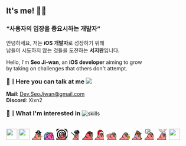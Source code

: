 ## It's me! ✌🏻
### “사용자의 입장을 중요시하는 개발자”
안녕하세요, 저는 **iOS 개발자**로 성장하기 위해  <br>
남들이 시도하지 않는 것들을 도전하는 **서지완**입니다.<br>

Hello, I'm **Seo Ji-wan**, an **iOS developer** aiming to grow <br>
by taking on challenges that others don't attempt. <br>

<h3 style="display: inline">📢ㅣHere you can talk at me</h3>

<a href="https://www.instagram.com/xixn2._8/">
  <img src="https://img.shields.io/badge/Instagram-%23E4405F?style=flat-square&logo=instagram&logoColor=white"/>  
</a> 

**Mail**: Dev.SeoJiwan@gmail.com  
**Discord**: Xixn2
 
</div>

  <div>
<h3 style="display: inline">🤔ㅣWhat I'm interested in</h3>

<image src="https://skillicons.dev/icons?i=swift,kotlin,dart,python,java,apple&theme=dark" alt="skills" height="35" />
</div>

<br>
 <div>
   
 <img src="https://github.com/xixn/xixn/blob/main/68747470733a2f2f63756c746f667468657061727479706172726f742e636f6d2f706172726f74732f68642f676974687562706172726f742e676966.gif" width="30" height="30"></img>
<img src="https://github.com/xixn/xixn/blob/main/68747470733a2f2f63756c746f667468657061727479706172726f742e636f6d2f706172726f74732f68642f6c6170746f705f706172726f742e676966.gif" width="30" height="30"></img>
<img src="ㅋㅋㅋㅋ.gif" width="30" height="30"></img>
<img src="ㅋㅋ.gif" width="30" height="30"></img>
<img src="ㅋㅋㅋ.gif" width="30" height="30"></img>
<img src="1.gif" width="30" height="30"></img>
<img src="11.gif" width="30" height="30"></img>
<img src="111.gif" width="30" height="30"></img>
<img src="1111.gif" width="30" height="30"></img>
<img src="11111.gif" width="30" height="30"></img>
<img src="111111.gif" width="30" height="30"></img>
<img src="1111111.gif" width="30" height="30"></img>
<img src="11111111.gif" width="30" height="30"></img> 
<img src="853960629086191616.gif" width="30" height="30"></img> 
</div>

